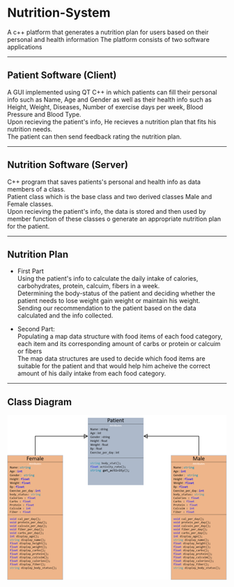 # Nutrition-System

A c++ platform that generates a nutrition plan for users based on their personal and health information 
The platform consists of two software applications 

---
## Patient Software (Client)
A GUI implemented using QT C++ in which patients can fill their personal info such as Name, Age and Gender as well as their health info such as Height, Weight, Diseases, Number of exercise days per week, Blood Pressure and Blood Type. <br />
Upon recieving the patient's info, He recieves a nutrition plan that fits his nutrition needs. <br />
The patient can then send feedback rating the nutrition plan. <br /> 
 
 ---
 ## Nutrition Software (Server)
 C++ program that saves patients's personal and health info as data members of a class. <br /> 
 Patient class which is the base class and two derived classes Male and Female classes. <br /> 
 Upon recieving the patient's info, the data is stored and then used by member function of these classes o generate an appropriate nutrition plan for the patient.  <br />

---
## Nutrition Plan 
- First Part <br />
  Using the patient's info to calculate the daily intake of calories, carbohydrates, protein, calcuim, fibers in a week. <br />
  Determining the body-status of the patient and deciding whether the patient needs to lose weight gain weight or maintain his weight. <br />
  Sending our recommendation to the patient based on the data calculated and the info collected.  <br />
  
- Second Part: <br />
   Populating a map data structure with food items of each food category, each item and its corresponding amount of carbs or protein or calcuim or fibers  <br />
   The map data structures are used to decide which food items are suitable for the patient and that would help him acheive the correct amount of his daily intake from each food      category. <br />
   
 ---
 ## Class Diagram 
  ![alt text](https://github.com/DohaMustafa/Nutrition-System/blob/main/class%20diagram.png?raw=true)  <br />
  
  


